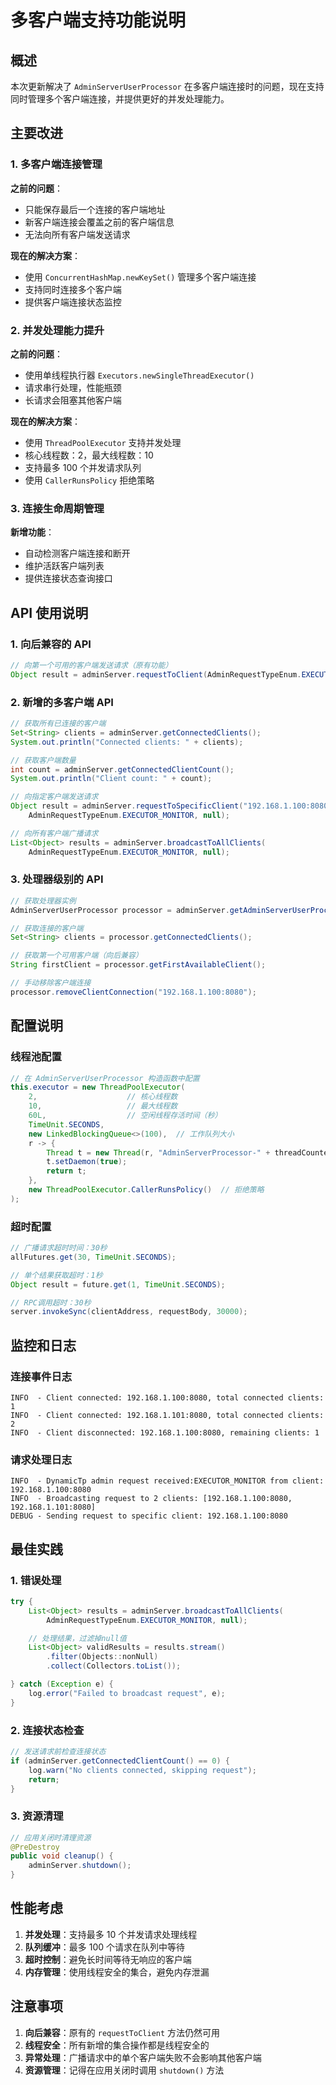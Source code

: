 # 多客户端支持功能说明

## 概述

本次更新解决了 `AdminServerUserProcessor` 在多客户端连接时的问题，现在支持同时管理多个客户端连接，并提供更好的并发处理能力。

## 主要改进

### 1. 多客户端连接管理

**之前的问题**：

- 只能保存最后一个连接的客户端地址
- 新客户端连接会覆盖之前的客户端信息
- 无法向所有客户端发送请求

**现在的解决方案**：

- 使用 `ConcurrentHashMap.newKeySet()` 管理多个客户端连接
- 支持同时连接多个客户端
- 提供客户端连接状态监控

### 2. 并发处理能力提升

**之前的问题**：

- 使用单线程执行器 `Executors.newSingleThreadExecutor()`
- 请求串行处理，性能瓶颈
- 长请求会阻塞其他客户端

**现在的解决方案**：

- 使用 `ThreadPoolExecutor` 支持并发处理
- 核心线程数：2，最大线程数：10
- 支持最多 100 个并发请求队列
- 使用 `CallerRunsPolicy` 拒绝策略

### 3. 连接生命周期管理

**新增功能**：

- 自动检测客户端连接和断开
- 维护活跃客户端列表
- 提供连接状态查询接口

## API 使用说明

### 1. 向后兼容的 API

```java
// 向第一个可用的客户端发送请求（原有功能）
Object result = adminServer.requestToClient(AdminRequestTypeEnum.EXECUTOR_MONITOR, null);
```

### 2. 新增的多客户端 API

```java
// 获取所有已连接的客户端
Set<String> clients = adminServer.getConnectedClients();
System.out.println("Connected clients: " + clients);

// 获取客户端数量
int count = adminServer.getConnectedClientCount();
System.out.println("Client count: " + count);

// 向指定客户端发送请求
Object result = adminServer.requestToSpecificClient("192.168.1.100:8080",
    AdminRequestTypeEnum.EXECUTOR_MONITOR, null);

// 向所有客户端广播请求
List<Object> results = adminServer.broadcastToAllClients(
    AdminRequestTypeEnum.EXECUTOR_MONITOR, null);
```

### 3. 处理器级别的 API

```java
// 获取处理器实例
AdminServerUserProcessor processor = adminServer.getAdminServerUserProcessor();

// 获取连接的客户端
Set<String> clients = processor.getConnectedClients();

// 获取第一个可用客户端（向后兼容）
String firstClient = processor.getFirstAvailableClient();

// 手动移除客户端连接
processor.removeClientConnection("192.168.1.100:8080");
```

## 配置说明

### 线程池配置

```java
// 在 AdminServerUserProcessor 构造函数中配置
this.executor = new ThreadPoolExecutor(
    2,                    // 核心线程数
    10,                   // 最大线程数
    60L,                  // 空闲线程存活时间（秒）
    TimeUnit.SECONDS,
    new LinkedBlockingQueue<>(100),  // 工作队列大小
    r -> {
        Thread t = new Thread(r, "AdminServerProcessor-" + threadCounter.getAndIncrement());
        t.setDaemon(true);
        return t;
    },
    new ThreadPoolExecutor.CallerRunsPolicy()  // 拒绝策略
);
```

### 超时配置

```java
// 广播请求超时时间：30秒
allFutures.get(30, TimeUnit.SECONDS);

// 单个结果获取超时：1秒
Object result = future.get(1, TimeUnit.SECONDS);

// RPC调用超时：30秒
server.invokeSync(clientAddress, requestBody, 30000);
```

## 监控和日志

### 连接事件日志

```
INFO  - Client connected: 192.168.1.100:8080, total connected clients: 1
INFO  - Client connected: 192.168.1.101:8080, total connected clients: 2
INFO  - Client disconnected: 192.168.1.100:8080, remaining clients: 1
```

### 请求处理日志

```
INFO  - DynamicTp admin request received:EXECUTOR_MONITOR from client: 192.168.1.100:8080
INFO  - Broadcasting request to 2 clients: [192.168.1.100:8080, 192.168.1.101:8080]
DEBUG - Sending request to specific client: 192.168.1.100:8080
```

## 最佳实践

### 1. 错误处理

```java
try {
    List<Object> results = adminServer.broadcastToAllClients(
        AdminRequestTypeEnum.EXECUTOR_MONITOR, null);

    // 处理结果，过滤掉null值
    List<Object> validResults = results.stream()
        .filter(Objects::nonNull)
        .collect(Collectors.toList());

} catch (Exception e) {
    log.error("Failed to broadcast request", e);
}
```

### 2. 连接状态检查

```java
// 发送请求前检查连接状态
if (adminServer.getConnectedClientCount() == 0) {
    log.warn("No clients connected, skipping request");
    return;
}
```

### 3. 资源清理

```java
// 应用关闭时清理资源
@PreDestroy
public void cleanup() {
    adminServer.shutdown();
}
```

## 性能考虑

1. **并发处理**：支持最多 10 个并发请求处理线程
2. **队列缓冲**：最多 100 个请求在队列中等待
3. **超时控制**：避免长时间等待无响应的客户端
4. **内存管理**：使用线程安全的集合，避免内存泄漏

## 注意事项

1. **向后兼容**：原有的 `requestToClient` 方法仍然可用
2. **线程安全**：所有新增的集合操作都是线程安全的
3. **异常处理**：广播请求中的单个客户端失败不会影响其他客户端
4. **资源管理**：记得在应用关闭时调用 `shutdown()` 方法
